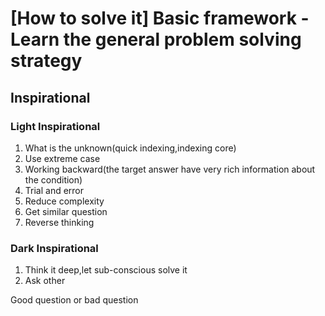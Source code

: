 # [How to solve it] Basic framework - Learn the general problem solving strategy

## Inspirational

### Light Inspirational

1.  What is the unknown(quick indexing,indexing core)
2.  Use extreme case
3.  Working backward(the target answer have very rich information about the condition)
4.  Trial and error
5.  Reduce complexity
6.  Get similar question
7.  Reverse thinking

### Dark Inspirational

1.  Think it deep,let sub-conscious solve it
2.  Ask other

Good question or bad question

